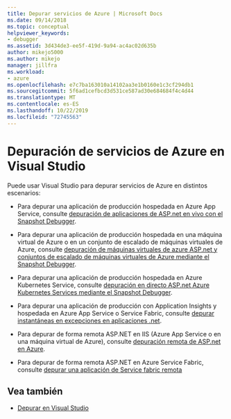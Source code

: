 ```yaml
---
title: Depurar servicios de Azure | Microsoft Docs
ms.date: 09/14/2018
ms.topic: conceptual
helpviewer_keywords:
- debugger
ms.assetid: 3d434de3-ee5f-419d-9a94-ac4ac02d635b
author: mikejo5000
ms.author: mikejo
manager: jillfra
ms.workload:
- azure
ms.openlocfilehash: e7c7ba163010a14102aa3e1b0160e1c3cf294db1
ms.sourcegitcommit: 5f6ad1cefbcd3d531ce587ad30e684684f4c4d44
ms.translationtype: MT
ms.contentlocale: es-ES
ms.lasthandoff: 10/22/2019
ms.locfileid: "72745563"
---
```

# <a name="debug-azure-services-in-visual-studio"></a>Depuración de servicios de Azure en Visual Studio

Puede usar Visual Studio para depurar servicios de Azure en distintos escenarios:

- Para depurar una aplicación de producción hospedada en Azure App Service, consulte [depuración de aplicaciones de ASP.net en vivo con el Snapshot Debugger](../debugger/debug-live-azure-applications.md).

- Para depurar una aplicación de producción hospedada en una máquina virtual de Azure o en un conjunto de escalado de máquinas virtuales de Azure, consulte [depuración de máquinas virtuales de azure ASP.net y conjuntos de escalado de máquinas virtuales de Azure mediante el Snapshot Debugger](../debugger/debug-live-azure-virtual-machines.md).

- Para depurar una aplicación de producción hospedada en Azure Kubernetes Service, consulte [depuración en directo ASP.net Azure Kubernetes Services mediante el Snapshot Debugger](../debugger/debug-live-azure-kubernetes.md).

- Para depurar una aplicación de producción con Application Insights y hospedada en Azure App Service o Service Fabric, consulte [depurar instantáneas en excepciones en aplicaciones .net](/azure/application-insights/app-insights-snapshot-debugger).

- Para depurar de forma remota ASP.NET en IIS (Azure App Service o en una máquina virtual de Azure), consulte [depuración remota de ASP.net en Azure](remote-debugging-azure.md).

- Para depurar de forma remota ASP.NET en Azure Service Fabric, consulte [depurar una aplicación de Service fabric remota](/azure/service-fabric/service-fabric-debugging-your-application#debug-a-remote-service-fabric-application)

## <a name="see-also"></a>Vea también

- [Depurar en Visual Studio](../debugger/index.yml)
